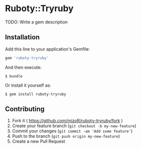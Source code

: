 # Ruboty::Tryruby

TODO: Write a gem description

## Installation

Add this line to your application's Gemfile:

```ruby
gem 'ruboty-tryruby'
```

And then execute:

    $ bundle

Or install it yourself as:

    $ gem install ruboty-tryruby


## Contributing

1. Fork it ( https://github.com/mizoR/ruboty-tryruby/fork )
2. Create your feature branch (`git checkout -b my-new-feature`)
3. Commit your changes (`git commit -am 'Add some feature'`)
4. Push to the branch (`git push origin my-new-feature`)
5. Create a new Pull Request
